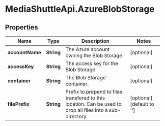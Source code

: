 # MediaShuttleApi.AzureBlobStorage

## Properties
Name | Type | Description | Notes
------------ | ------------- | ------------- | -------------
**accountName** | **String** | The Azure account owning the Blob Storage. | [optional] 
**accessKey** | **String** | The access key for the Blob Storage. | [optional] 
**container** | **String** | The Blob Storage container. | [optional] 
**filePrefix** | **String** | Prefix to prepend to files transfered to this location. Can be used to drop all files into a sub-directory. | [optional] [default to '']


